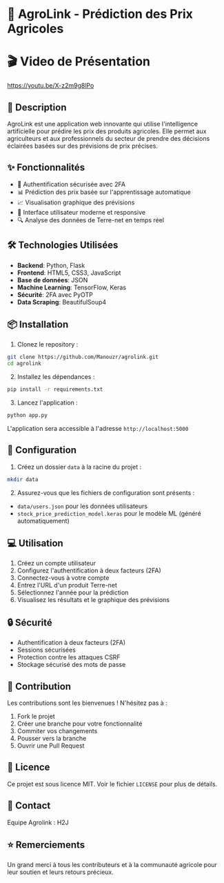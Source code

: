 # 🌾 AgroLink - Prédiction des Prix Agricoles


# 🎬  Video de Présentation

https://youtu.be/X-z2m9g8lPo

## 📝 Description
AgroLink est une application web innovante qui utilise l'intelligence artificielle pour prédire les prix des produits agricoles. Elle permet aux agriculteurs et aux professionnels du secteur de prendre des décisions éclairées basées sur des prévisions de prix précises.

## ✨ Fonctionnalités

- 🔐 Authentification sécurisée avec 2FA
- 📊 Prédiction des prix basée sur l'apprentissage automatique
- 📈 Visualisation graphique des prévisions
- 📱 Interface utilisateur moderne et responsive
- 🔍 Analyse des données de Terre-net en temps réel

## 🛠️ Technologies Utilisées

- **Backend**: Python, Flask
- **Frontend**: HTML5, CSS3, JavaScript
- **Base de données**: JSON
- **Machine Learning**: TensorFlow, Keras
- **Sécurité**: 2FA avec PyOTP
- **Data Scraping**: BeautifulSoup4

## 📦 Installation

1. Clonez le repository :
```bash
git clone https://github.com/Manouzr/agrolink.git
cd agrolink
```

2. Installez les dépendances :
```bash
pip install -r requirements.txt
```

3. Lancez l'application :
```bash
python app.py
```

L'application sera accessible à l'adresse `http://localhost:5000`

## 🔧 Configuration

1. Créez un dossier `data` à la racine du projet :
```bash
mkdir data
```

2. Assurez-vous que les fichiers de configuration sont présents :
- `data/users.json` pour les données utilisateurs
- `stock_price_prediction_model.keras` pour le modèle ML (généré automatiquement)

## 💻 Utilisation

1. Créez un compte utilisateur
2. Configurez l'authentification à deux facteurs (2FA)
3. Connectez-vous à votre compte
4. Entrez l'URL d'un produit Terre-net
5. Sélectionnez l'année pour la prédiction
6. Visualisez les résultats et le graphique des prévisions

## 🔒 Sécurité

- Authentification à deux facteurs (2FA)
- Sessions sécurisées
- Protection contre les attaques CSRF
- Stockage sécurisé des mots de passe

## 🤝 Contribution

Les contributions sont les bienvenues ! N'hésitez pas à :

1. Fork le projet
2. Créer une branche pour votre fonctionnalité
3. Commiter vos changements
4. Pousser vers la branche
5. Ouvrir une Pull Request

## 📄 Licence

Ce projet est sous licence MIT. Voir le fichier `LICENSE` pour plus de détails.

## 📧 Contact

Equipe Agrolink : H2J

## ⭐ Remerciements

Un grand merci à tous les contributeurs et à la communauté agricole pour leur soutien et leurs retours précieux.
